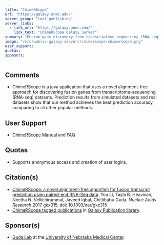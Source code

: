 ```yaml
---
title: "ChimeRScope"
url: "https://galaxy.unmc.edu/"
server_group: "tool-publishing"
server_links: 
  - link_url: "https://galaxy.unmc.edu/"
    link_text: "ChimeRScope Galaxy Server"
summary: "Fusion gene discovery from transcriptome-sequencing (RNA-seq) datasets. "
image: "/src/public-galaxy-servers/chimerscope/chimerscope.png"
user_support: 
quotas: 
sponsors: 
---
```


## Comments

* ChimeRScope is a java application  that uses a novel alignment-free approach for discovering fusion genes from transcriptome-sequencing (RNA-seq) datasets. Prediction results from simulated datasets and real datasets show that our method achieves the best prediction accuracy, comparing to all other popular methods.

## User Support

* [ChimeRScope Manual](https://github.com/ChimeRScope/ChimeRScope/wiki) and [FAQ](https://github.com/ChimeRScope/ChimeRScope/wiki/FAQs)

## Quotas

* Supports anonymous access and creation of user logins.

## Citation(s)

* [ChimeRScope: a novel alignment-free algorithm for fusion transcript prediction using paired-end RNA-Seq data](https://academic.oup.com/nar/article-lookup/doi/10.1093/nar/gkx315). You Li, Tayla B. Heavican, Neetha N. Vellichirammal, Javeed Iqbal, Chittibabu Guda. *Nucleic Acids Research* 2017 gkx315. doi: 10.1093/nar/gkx315
* [ChimeRScope tagged publications](https://www.zotero.org/groups/1732893/galaxy/items/tag/%3EChimeRScope) in [Galaxy Publication library](/src/publication-library/index.md).


## Sponsor(s)

* [Guda Lab](http://unmc.edu/gudalab/) at the [University of Nebraska Medical Center](http://www.unmc.edu/).
